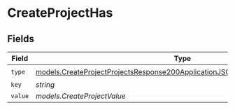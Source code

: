 # CreateProjectHas


## Fields

| Field                                                                                                                                                                  | Type                                                                                                                                                                   | Required                                                                                                                                                               | Description                                                                                                                                                            |
| ---------------------------------------------------------------------------------------------------------------------------------------------------------------------- | ---------------------------------------------------------------------------------------------------------------------------------------------------------------------- | ---------------------------------------------------------------------------------------------------------------------------------------------------------------------- | ---------------------------------------------------------------------------------------------------------------------------------------------------------------------- |
| `type`                                                                                                                                                                 | [models.CreateProjectProjectsResponse200ApplicationJSONResponseBodySecurityType](../models/createprojectprojectsresponse200applicationjsonresponsebodysecuritytype.md) | :heavy_check_mark:                                                                                                                                                     | N/A                                                                                                                                                                    |
| `key`                                                                                                                                                                  | *string*                                                                                                                                                               | :heavy_minus_sign:                                                                                                                                                     | N/A                                                                                                                                                                    |
| `value`                                                                                                                                                                | *models.CreateProjectValue*                                                                                                                                            | :heavy_minus_sign:                                                                                                                                                     | N/A                                                                                                                                                                    |